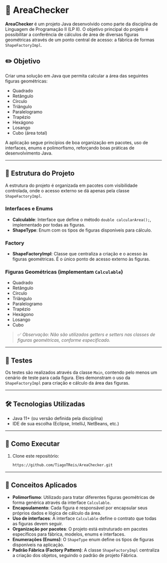 # 📐 AreaChecker

**AreaChecker** é um projeto Java desenvolvido como parte da disciplina de Linguagem de Programação II (LP II). O objetivo principal do projeto é possibilitar a conferência de cálculos de área de diversas figuras geométricas através de um ponto central de acesso: a fábrica de formas `ShapeFactoryImpl`.

## ✏️ Objetivo

Criar uma solução em Java que permita calcular a área das seguintes figuras geométricas:

- Quadrado
- Retângulo
- Círculo
- Triângulo
- Paralelogramo
- Trapézio
- Hexágono
- Losango
- Cubo (área total)

A aplicação segue princípios de boa organização em pacotes, uso de interfaces, enums e polimorfismo, reforçando boas práticas de desenvolvimento Java.

---

## 🧱 Estrutura do Projeto

A estrutura do projeto é organizada em pacotes com visibilidade controlada, onde o acesso externo se dá apenas pela classe `ShapeFactoryImpl`.

### Interfaces e Enums

- **Calculable**: Interface que define o método `double calcularArea();`, implementado por todas as figuras.
- **ShapeType**: Enum com os tipos de figuras disponíveis para cálculo.

### Factory

- **ShapeFactoryImpl**: Classe que centraliza a criação e o acesso às figuras geométricas. É o único ponto de acesso externo às figuras.

### Figuras Geométricas (implementam `Calculable`)

- Quadrado
- Retângulo
- Círculo
- Triângulo
- Paralelogramo
- Trapézio
- Hexágono
- Losango
- Cubo

> ✅ *Observação: Não são utilizados getters e setters nas classes de figuras geométricas, conforme especificado.*

---

## 🧪 Testes

Os testes são realizados através da classe `Main`, contendo pelo menos um cenário de teste para cada figura. Eles demonstram o uso da `ShapeFactoryImpl` para criação e cálculo da área das figuras.

---

## 🛠️ Tecnologias Utilizadas

- Java 11+ (ou versão definida pela disciplina)
- IDE de sua escolha (Eclipse, IntelliJ, NetBeans, etc.)

---

## 🚀 Como Executar

1. Clone este repositório:
   ```bash
   https://github.com/TiagoTReis/AreaChecker.git

---

## 🧠 Conceitos Aplicados

- **Polimorfismo**: Utilizado para tratar diferentes figuras geométricas de forma genérica através da interface `Calculable`.
- **Encapsulamento**: Cada figura é responsável por encapsular seus próprios dados e lógica de cálculo da área.
- **Uso de interfaces**: A interface `Calculable` define o contrato que todas as figuras devem seguir.
- **Organização por pacotes**: O projeto está estruturado em pacotes específicos para fábrica, modelos, enums e interfaces.
- **Enumerações (Enums)**: O `ShapeType` enum define os tipos de figuras disponíveis na aplicação.
- **Padrão Fábrica (Factory Pattern)**: A classe `ShapeFactoryImpl` centraliza a criação dos objetos, seguindo o padrão de projeto Fábrica.





